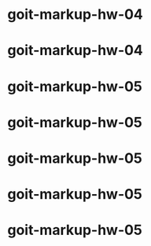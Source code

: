 # goit-markup-hw-04
# goit-markup-hw-04
# goit-markup-hw-05
# goit-markup-hw-05
# goit-markup-hw-05
# goit-markup-hw-05
# goit-markup-hw-05
